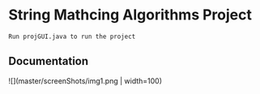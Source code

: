 # String Mathcing Algorithms Project
```
Run projGUI.java to run the project
```
## Documentation
![](master/screenShots/img1.png | width=100)

